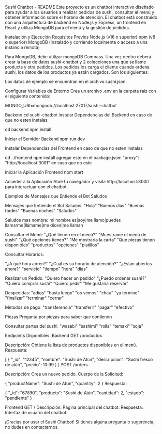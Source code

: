 Sushi Chatbot - README
Este proyecto es un chatbot interactivo diseñado para ayudar a los usuarios a realizar pedidos de sushi, consultar el menú y obtener información sobre el horario de atención. El chatbot está construido con una arquitectura de backend en Node.js y Express, un frontend en React y utiliza MongoDB para el menú y la gestión de pedidos.

Instalación y Ejecución
Requisitos Previos
Node.js (v16 o superior)
npm (v8 o superior)
MongoDB (instalado y corriendo localmente o acceso a una instancia remota)


Para MongoDB, debe utilizar mongoDB Compass. Una vez dentro deberá crear la base de datos sushi-chatbot	y 2 colecciones una que se llame products y otra pedidos. Los pedidos los carga el cliente cuando ordena sushi, los datos de los productos ya están cargados. Son los siguientes:

Los datos de ejemplo se encuentran en el archivo sushi.json.

Configurar Variables de Entorno Crea un archivo .env en la carpeta raiz con el siguiente contenido:

MONGO_URI=mongodb://localhost:27017/sushi-chatbot

Backend
cd sushi-chatbot
Instalar Dependencias del Backend en caso de que no esten instalas

cd backend
npm install 

Iniciar el Servidor Backend
npm run dev

Instalar Dependencias del Frontend en caso de que no esten instalas

cd ../frontend
npm install
agregar esto en el package.json: "proxy": "http://localhost:3001" en caso que no este

Iniciar la Aplicación Frontend
npm start

Acceder a la Aplicación Abre tu navegador y visita http://localhost:3000 para interactuar con el chatbot.

Ejemplos de Mensajes que Entiende el Bot
Saludos

Mensajes que Entiende el Bot
Saludos:
"Hola"
"Buenos días"
"Buenas tardes"
"Buenas noches"
"Saludos"

Saludos mas nombre: 
mi nombre es|soy|me llamo|puedes llamarme|llámame|me dicen|me llaman


Consultar el Menú:
"¿Qué tienen en el menú?"
"Muéstrame el menú de sushi"
"¿Qué opciones tienen?"
"Me mostraria la carta"
"Que piezas tienen disponibles"
"productos"
"opciones"
"platillos"


Consultar Horarios:

"¿A qué hora abren?"
"¿Cuál es su horario de atención?"
"¿Están abiertos ahora?"
"servicio"
"tiempo"
"hora"
"dias"

Realizar un Pedido:
"Quiero hacer un pedido"
"¿Puedo ordenar sushi?"
"Quiero comprar sushi"
"Quiero pedir"
"Me gustaria reservar"

Despedidas:
"adios"
"hasta luego"
"os vemos"
"chau"
"ya termine"
"finalizar"
"terminar"
"cerrar"


Metodos de pago:
"transferencia"
"transferir"
"pagar"
"efectivo"

Piezas
Pregunta por piezas para saber que contienen

Consultar partes del sushi:
"wasabi"
"sashimi"
"rolls"
"temaki"
"soja"

Endpoints Disponibles:
Backend
GET /productos

Descripción: Obtiene la lista de productos disponibles en el menú.
Respuesta:

[
  {
    "_id": "12345",
    "nombre": "Sushi de Atún",
    "descripcion": "Sushi fresco de atún",
    "precio": 10.99
  }
]
POST /orders

Descripción: Crea un nuevo pedido.
Cuerpo de la Solicitud:


{
  "productName": "Sushi de Atún",
  "quantity": 2
}
Respuesta:

{
  "_id": "67890",
  "producto": "Sushi de Atún",
  "cantidad": 2,
  "estado": "pendiente"
}


Frontend
GET /
Descripción: Página principal del chatbot.
Respuesta: Interfaz de usuario del chatbot.



¡Gracias por usar el Sushi Chatbot! Si tienes alguna pregunta o sugerencia, no dudes en contactarnos.

